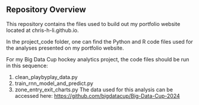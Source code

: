 ## Repository Overview

This repository contains the files used to build out my portfolio website located at chris-h-li.github.io.

In the project_code folder, one can find the Python and R code files used for the analyses presented on my portfolio website.

For my Big Data Cup hockey analytics project, the code files should be run in this sequence:
1) clean_playbyplay_data.py
2) train_rnn_model_and_predict.py
3) zone_entry_exit_charts.py
The data used for this analysis can be accessed here: https://github.com/bigdatacup/Big-Data-Cup-2024
